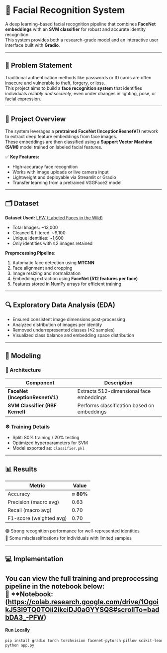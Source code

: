 # 🧠 Facial Recognition System  

A deep learning–based facial recognition pipeline that combines **FaceNet embeddings** with an **SVM classifier** for robust and accurate identity recognition.  
This system provides both a research-grade model and an interactive user interface built with **Gradio**.

---

## 📌 Problem Statement  

Traditional authentication methods like passwords or ID cards are often insecure and vulnerable to theft, forgery, or loss.  
This project aims to build a **face recognition system** that identifies individuals *reliably and securely*, even under changes in lighting, pose, or facial expression.

---

## 🎯 Project Overview  

The system leverages a **pretrained FaceNet (InceptionResnetV1)** network to extract deep feature embeddings from face images.  
These embeddings are then classified using a **Support Vector Machine (SVM)** model trained on labeled facial features.  

✅ **Key Features:**  
- High-accuracy face recognition  
- Works with image uploads or live camera input  
- Lightweight and deployable via Streamlit or Gradio  
- Transfer learning from a pretrained VGGFace2 model  

---

## 🗂 Dataset  

**Dataset Used:** [LFW (Labeled Faces in the Wild)](https://www.kaggle.com/datasets/wsygina/lfw-funneled)  
- Total Images: ~13,000  
- Cleaned & filtered: ~9,100  
- Unique identities: ~1,600  
- Only identities with ≥2 images retained  

**Preprocessing Pipeline:**  
1. Automatic face detection using **MTCNN**  
2. Face alignment and cropping  
3. Image resizing and normalization  
4. Embedding extraction using **FaceNet (512 features per face)**  
5. Features stored in NumPy arrays for efficient training  

---

## 🔍 Exploratory Data Analysis (EDA)  

- Ensured consistent image dimensions post-processing  
- Analyzed distribution of images per identity  
- Removed underrepresented classes (≤2 samples)  
- Visualized class balance and embedding space distribution  

---

## 🤖 Modeling  

### 🔹 Architecture  

| Component | Description |
|------------|-------------|
| **FaceNet (InceptionResnetV1)** | Extracts 512-dimensional face embeddings |
| **SVM Classifier (RBF Kernel)** | Performs classification based on embeddings |

### ⚙ Training Details  
- Split: 80% training / 20% testing  
- Optimized hyperparameters for SVM  
- Model exported as: `classifier.pkl`

---

## 📊 Results  

| Metric | Value |
|--------|--------|
| Accuracy | **≈ 80%** |
| Precision (macro avg) | 0.63 |
| Recall (macro avg) | 0.70 |
| F1-score (weighted avg) | 0.70 |

🟢 Strong recognition performance for well-represented identities  
🔴 Some misclassifications for individuals with limited samples  

---

## 💻 Implementation  

You can view the full training and preprocessing pipeline in the notebook below:  
📓 **Notebook:
(https://colab.research.google.com/drive/1OgoikJ53I9TQ0TOii2ikciDJ0aGYYSQ8#scrollTo=badbDA3_-PFW)
---
#### Run Locally
```bash
pip install gradio torch torchvision facenet-pytorch pillow scikit-learn joblib numpy
python app.py
